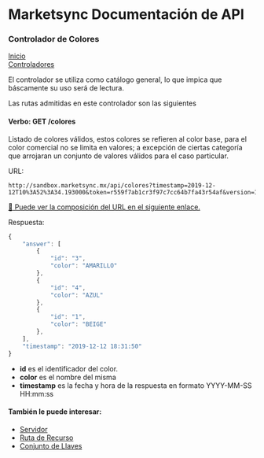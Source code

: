 # Marketsync Documentación de API 
### Controlador de Colores

[Inicio](https://github.com/hvalles/marketsync)  
[Controladores](/links/controller.md)

El controlador se utiliza como catálogo general, lo que impica que báscamente su uso será de lectura.

Las rutas admitidas en este controlador son las siguientes

#### Verbo: GET /colores

Listado de colores válidos, estos colores se refieren al color base, para el color comercial no se limita en valores; a excepción de ciertas categoría que arrojaran un conjunto de valores válidos para el caso particular.

URL:
```HTTP
http://sandbox.marketsync.mx/api/colores?timestamp=2019-12-12T10%3A52%3A34.193000&token=r559f7ab1cr3f97c7cc64b7fa43r54af&version=1.0&signature=1a7cb61e0167084310dc5a26013c0531445e5275be283aa002a13f18f1890d01
```

[:link: Puede ver la composición del URL en el siguiente enlace.](/links/url.md)

Respuesta:
```javascript
{
    "answer": [
        {
            "id": "3",
            "color": "AMARILLO"
        },
        {
            "id": "4",
            "color": "AZUL"
        },
        {
            "id": "1",
            "color": "BEIGE"
        },
    ],
    "timestamp": "2019-12-12 18:31:50"
}
```

- **id** es el identificador del color.
- **color** es el nombre del misma
- **timestamp** es la fecha y hora de la respuesta en formato YYYY-MM-SS HH:mm:ss



#### También le puede interesar:

- [Servidor](/links/server.md)
- [Ruta de Recurso](/links/url.md)
- [Conjunto de Llaves](/links/keys.md)

